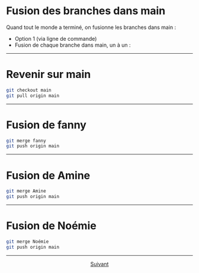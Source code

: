 # Fusion des branches dans main

Quand tout le monde a terminé, on fusionne les branches dans main :
- Option 1 (via ligne de commande)
- Fusion de chaque branche dans main, un à un :

---

# Revenir sur main
``` bash
git checkout main
git pull origin main
```

---

# Fusion de fanny
``` bash
git merge fanny
git push origin main
``` 

---

# Fusion de Amine
``` bash
git merge Amine
git push origin main
```

---

# Fusion de Noémie
``` bash
git merge Noémie
git push origin main
``` 

---

<p align="center">
<a href="../readme.md">Suivant</a>
</p>